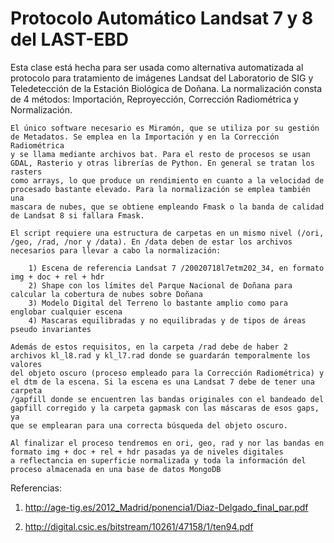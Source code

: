 ﻿# Protocolo Automático Landsat 7 y 8 del LAST-EBD

Esta clase está hecha para ser usada como alternativa automatizada al protocolo para tratamiento de imágenes Landsat del
Laboratorio de SIG y Teledetección de la Estación Biológica de Doñana. La normalización consta de 4 métodos: Importación, Reproyección, Corrección Radiométrica y Normalización. 

    El único software necesario es Miramón, que se utiliza por su gestión de Metadatos. Se emplea en la Importación y en la Corrección Radiométrica
    y se llama mediante archivos bat. Para el resto de procesos se usan GDAL, Rasterio y otras librerías de Python. En general se tratan los rasters
    como arrays, lo que produce un rendimiento en cuanto a la velocidad de procesado bastante elevado. Para la normalización se emplea también una 
    mascara de nubes, que se obtiene empleando Fmask o la banda de calidad de Landsat 8 si fallara Fmask.

    El script requiere una estructura de carpetas en un mismo nivel (/ori, /geo, /rad, /nor y /data). En /data deben de estar los archivos necesarios para llevar a cabo la normalización:

        1) Escena de referencia Landsat 7 /20020718l7etm202_34, en formato img + doc + rel + hdr 
        2) Shape con los límites del Parque Nacional de Doñana para calcular la cobertura de nubes sobre Doñana
        3) Modelo Digital del Terreno lo bastante amplio como para englobar cualquier escena
        4) Mascaras equilibradas y no equilibradas y de tipos de áreas pseudo invariantes

    Además de estos requisitos, en la carpeta /rad debe de haber 2 archivos kl_l8.rad y kl_l7.rad donde se guardarán temporalmente los valores
    del objeto oscuro (proceso empleado para la Corrección Radiométrica) y el dtm de la escena. Si la escena es una Landsat 7 debe de tener una carpeta
    /gapfill donde se encuentren las bandas originales con el bandeado del gapfill corregido y la carpeta gapmask con las máscaras de esos gaps, ya 
    que se emplearan para una correcta búsqueda del objeto oscuro.

    Al finalizar el proceso tendremos en ori, geo, rad y nor las bandas en formato img + doc + rel + hdr pasadas ya de niveles digitales
    a reflectancia en superficie normalizada y toda la información del proceso almacenada en una base de datos MongoDB


Referencias: 

1) http://age-tig.es/2012_Madrid/ponencia1/Diaz-Delgado_final_par.pdf

2) http://digital.csic.es/bitstream/10261/47158/1/ten94.pdf






